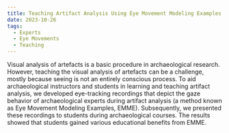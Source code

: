 ```yaml
---
title: Teaching Artifact Analysis Using Eye Movement Modeling Examples
date: 2023-10-26
tags:
  - Experts
  - Eye Movements
  - Teaching 
---
```

Visual analysis of artefacts is a basic procedure in archaeological research. However, teaching the visual analysis of artefacts can be a challenge, mostly because seeing is not an entirely conscious process. To aid archaeological instructors and students in learning and teaching artifact analysis, we developed eye-tracking recordings that depict the gaze behavior of archaeological experts during artifact analysis (a method known as Eye Movement Modeling Examples, EMME). Subsequently, we presented these recordings to students during archaeological courses. The results showed that students gained various educational benefits from EMME.

<!--more-->
